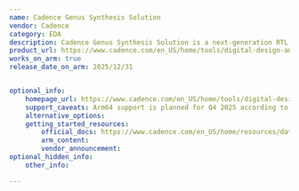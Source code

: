 ```yaml
---
name: Cadence Genus Synthesis Solution
vendor: Cadence
category: EDA
description: Cadence Genus Synthesis Solution is a next-generation RTL synthesis tool that boosts productivity with faster turnaround, fewer iterations, and physically aware optimization for high-quality results in implementation.
product_url: https://www.cadence.com/en_US/home/tools/digital-design-and-signoff/synthesis/genus-synthesis-solution.html
works_on_arm: true
release_date_on_arm: 2025/12/31


optional_info:
    homepage_url: https://www.cadence.com/en_US/home/tools/digital-design-and-signoff/synthesis/genus-synthesis-solution.html
    support_caveats: Arm64 support is planned for Q4 2025 according to Cadence’s platform roadmap. For early-access builds, contact arm-ecosystem@cadence.com.
    alternative_options:
    getting_started_resources:
        official_docs: https://www.cadence.com/en_US/home/resources/datasheets/genus-synthesis-solution-ds.html
        arm_content:
        vendor_announcement:
optional_hidden_info:
    other_info:

---
```


